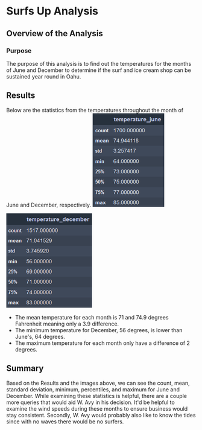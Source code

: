 



# Surfs Up Analysis

  

## Overview of the Analysis

  

### Purpose
The purpose of this analysis is to find out the temperatures for the months of June and December to determine if the surf and ice cream shop can be sustained year round in Oahu.

  

## Results

Below are the statistics from the temperatures throughout the month of June and December, respectively.
   ![JuneTempInfo](Output/JuneTempInfo.png)
 
![DecemberTempInfo](Output/DecemberTempInfo.png)
 - The mean temperature for each month is 71 and 74.9 degrees Fahrenheit meaning only a 3.9 difference.
 - The minimum temperature for December, 56 degrees, is lower than June's, 64 degrees.
 - The maximum temperature for each month only have a difference of 2 degrees. 

## Summary
Based on the Results and the images above, we can see the count, mean, standard deviation, minimum, percentiles, and maximum for June and December. While examining these statistics is helpful, there are a couple more queries that would aid W. Avy in his decision. It'd be helpful to examine the wind speeds during these months to ensure business would stay consistent. Secondly, W. Avy would probably also like to know the tides since with no waves there would be no surfers.
